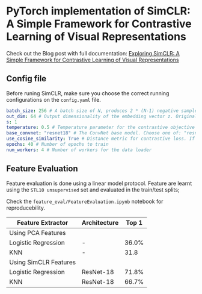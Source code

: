 # PyTorch implementation of SimCLR: A Simple Framework for Contrastive Learning of Visual Representations

Check out the Blog post with full documentation: [Exploring SimCLR: A Simple Framework for Contrastive Learning of Visual Representations](https://sthalles.github.io/simple-self-supervised-learning/)

## Config file

Before runing SimCLR, make sure you choose the correct running configurations on the ```config.yaml``` file.

```yaml
batch_size: 256 # A batch size of N, produces 2 * (N-1) negative samples. Original implementation uses a batch size of 8192
out_dim: 64 # Output dimensionality of the embedding vector z. Original implementation uses 2048
s: 1
temperature: 0.5 # Temperature parameter for the contrastive objective
base_convnet: "resnet18" # The ConvNet base model. Choose one of: "resnet18 or resnet50". Original implementation uses resnet50
use_cosine_similarity: True # Distance metric for contrastive loss. If False, uses dot product
epochs: 40 # Number of epochs to train
num_workers: 4 # Number of workers for the data loader
```

## Feature Evaluation

Feature evaluation is done using a linear model protocol. Feature are learnt using the ```STL10 unsupervised``` set and evaluated in the train/test splits;

Check the ```feature_eval/FeatureEvaluation.ipynb``` notebook for reproducebility.

| Feature Extractor     | Architecture | Top 1 |
|-----------------------|--------------|-------|
|  Using PCA Features   |              |       |
| Logistic Regression   |       -      | 36.0% |
| KNN                   |       -      | 31.8  |
| Using SimCLR Features |              |       |
| Logistic Regression   |   ResNet-18  | 71.8% |
| KNN                   | ResNet-18    | 66.7% |
